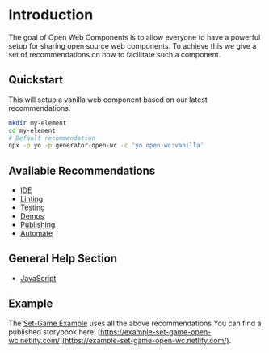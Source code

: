 # Introduction

The goal of Open Web Components is to allow everyone to have a powerful setup for sharing open source web components. To achieve this we give a set of recommendations on how to facilitate such a component.

## Quickstart

This will setup a vanilla web component based on our latest recommendations.

```bash
mkdir my-element
cd my-element
# Default recommendation
npx -p yo -p generator-open-wc -c 'yo open-wc:vanilla'
```

## Available Recommendations
- [IDE](/recommendations/ide.html)
- [Linting](/recommendations/linting.html)
- [Testing](/recommendations/testing.html)
- [Demos](/recommendations/demos-storybook.html)
- [Publishing](/recommendations/publishing.html)
- [Automate](/recommendations/automate.html)

## General Help Section
- [JavaScript](/help/js.html)

## Example
The [Set-Game Example](https://github.com/open-wc/example-vanilla-set-game/) uses all the above recommendations
You can find a published storybook here: [https://example-set-game-open-wc.netlify.com/](https://example-set-game-open-wc.netlify.com/).
